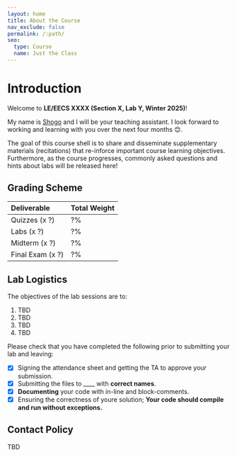 ```yaml
---
layout: home
title: About the Course
nav_exclude: false
permalink: /:path/
seo:
  type: Course
  name: Just the Class
---
```


# Introduction
Welcome to **LE/EECS XXXX (Section X, Lab Y, Winter 2025)**! 

My name is [Shogo](https://ca.linkedin.com/in/shogo-toyonaga) and I will be your teaching assistant. I look forward to working and learning with you over the next four months 😊.

The goal of this course shell is to share and disseminate supplementary materials (recitations) that re-inforce important course learning objectives. Furthermore, as the course progresses, commonly asked questions and hints about labs will be released here!

## Grading Scheme 

<div class="code-example" markdown="1">

| Deliverable | Total Weight |
|:-------------|:------------------|
| Quizzes (x ?) | ?% |
| Labs (x ?) | ?% |
| Midterm (x ?) | ?% |
| Final Exam (x ?) | ?% |

</div>

## Lab Logistics
The objectives of the lab sessions are to:
  1. TBD 
  2. TBD  
  3. TBD  
  4. TBD 

Please check that you have completed the following prior to submitting your lab and leaving:
- [x] Signing the attendance sheet and getting the TA to approve your submission.
- [x] Submitting the files to ____ with **correct names**. 
- [x] **Documenting** your code with in-line and block-comments.
- [x] Ensuring the correctness of youre solution; **Your code should compile and run without exceptions.**

## Contact Policy
TBD